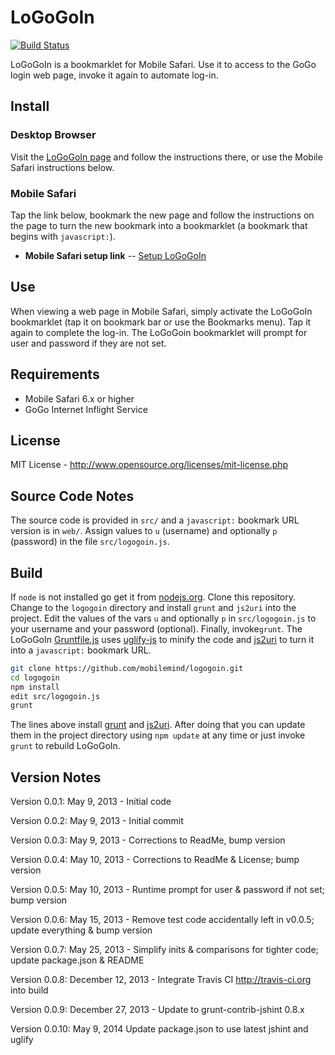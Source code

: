 # LoGoGoIn
[![Build Status](https://secure.travis-ci.org/mobilemind/logogoin.png?branch=master)](http://travis-ci.org/mobilemind/logogoin)

LoGoGoIn is a bookmarklet for Mobile Safari. Use it to access to the GoGo login web page,
invoke it again to automate log-in.

## Install
### Desktop Browser
Visit the [LoGoGoIn page] and follow the instructions there, or use the Mobile Safari
instructions below.

### Mobile Safari
Tap the link below, bookmark the new page and follow the instructions on the page to turn
the new bookmark into a bookmarklet (a bookmark that begins with `javascript:`).

+ **Mobile Safari setup link** -- [Setup LoGoGoIn]

## Use
When viewing a web page in Mobile Safari, simply activate the LoGoGoIn bookmarklet (tap it
on bookmark bar or use the Bookmarks menu). Tap it again to complete the log-in. The
LoGoGoin bookmarklet will prompt for user and password if they are not set.

## Requirements
* Mobile Safari 6.x or higher
* GoGo Internet Inflight Service

## License
MIT License - <http://www.opensource.org/licenses/mit-license.php>

## Source Code Notes
The source code is provided in `src/` and a `javascript:` bookmark URL version is in
`web/`. Assign values to `u` (username) and optionally `p` (password) in the file
`src/logogoin.js`.

## Build
If `node` is not installed go get it from [nodejs.org][nodejs]. Clone this repository.
Change to the `logogoin` directory and install `grunt` and `js2uri` into the project.
Edit the values of the vars `u` and optionally `p` in `src/logogoin.js` to your username
and your password (optional). Finally, invoke`grunt`. The LoGoGoIn [Gruntfile.js] uses
[uglify-js] to minify the code and [js2uri] to turn it into a `javascript:` bookmark URL.
```bash
git clone https://github.com/mobilemind/logogoin.git
cd logogoin
npm install
edit src/logogoin.js
grunt
```

The lines above install [grunt] and [js2uri]. After doing that you can update them in the
project directory using `npm update` at any time or just invoke `grunt` to rebuild
LoGoGoIn.

## Version Notes
Version 0.0.1: May 9, 2013 - Initial code

Version 0.0.2: May 9, 2013 - Initial commit

Version 0.0.3: May 9, 2013 - Corrections to ReadMe, bump version

Version 0.0.4: May 10, 2013 - Corrections to ReadMe & License; bump version

Version 0.0.5: May 10, 2013 - Runtime prompt for user & password if not set; bump version

Version 0.0.6: May 15, 2013 - Remove test code accidentally left in v0.0.5; update everything & bump version

Version 0.0.7: May 25, 2013 - Simplify inits & comparisons for tighter code; update package.json & README

Version 0.0.8: December 12, 2013 - Integrate Travis CI <http://travis-ci.org> into build

Version 0.0.9: December 27, 2013 - Update to grunt-contrib-jshint 0.8.x

Version 0.0.10: May 9, 2014 Update package.json to use latest jshint and uglify


<!-- reference links -->
[nodejs]: http://nodejs.org/
[npm]: https://npmjs.org/
[grunt]: http://gruntjs.com/
[Gruntfile.js]: https://github.com/mobilemind/logogoin/blob/master/Gruntfile.js
[uglify-js]: https://npmjs.org/package/uglify-js
[js2uri]: https://npmjs.org/package/js2uri
[LoGoGoIn page]: https://github.com/mobilemind/logogoin
[Setup LoGoGoIn]: http://mmind.me/_?javascript:var%20u='',p='',d=document;/%5Ehttps:%5C/%5C/airborne%5C.gogoinflight%5C.com%5C/./.test(location.href)?(d.getElementById('returningRadio').checked=!0,d.getElementById('loginEmail').value=''!==u?u:window.prompt('Username/email:',''),d.getElementById('loginPassword').value=''!==p?p:window.prompt('Password:',''),d.forms%5B0%5D.submit()):location.href='https://airborne.gogoinflight.com/gbp/signInsignUp.do?execution=e2s1';void'0.0.5'
